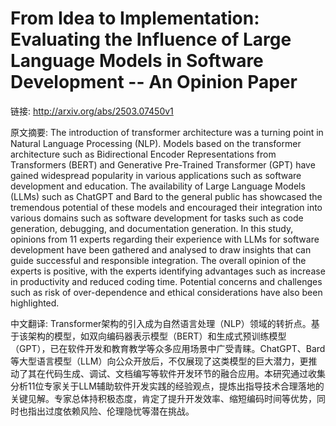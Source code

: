 # From Idea to Implementation: Evaluating the Influence of Large Language Models in Software Development -- An Opinion Paper

链接: http://arxiv.org/abs/2503.07450v1

原文摘要:
The introduction of transformer architecture was a turning point in Natural
Language Processing (NLP). Models based on the transformer architecture such as
Bidirectional Encoder Representations from Transformers (BERT) and Generative
Pre-Trained Transformer (GPT) have gained widespread popularity in various
applications such as software development and education. The availability of
Large Language Models (LLMs) such as ChatGPT and Bard to the general public has
showcased the tremendous potential of these models and encouraged their
integration into various domains such as software development for tasks such as
code generation, debugging, and documentation generation. In this study,
opinions from 11 experts regarding their experience with LLMs for software
development have been gathered and analysed to draw insights that can guide
successful and responsible integration. The overall opinion of the experts is
positive, with the experts identifying advantages such as increase in
productivity and reduced coding time. Potential concerns and challenges such as
risk of over-dependence and ethical considerations have also been highlighted.

中文翻译:
Transformer架构的引入成为自然语言处理（NLP）领域的转折点。基于该架构的模型，如双向编码器表示模型（BERT）和生成式预训练模型（GPT），已在软件开发和教育教学等众多应用场景中广受青睐。ChatGPT、Bard等大型语言模型（LLM）向公众开放后，不仅展现了这类模型的巨大潜力，更推动了其在代码生成、调试、文档编写等软件开发环节的融合应用。本研究通过收集分析11位专家关于LLM辅助软件开发实践的经验观点，提炼出指导技术合理落地的关键见解。专家总体持积极态度，肯定了提升开发效率、缩短编码时间等优势，同时也指出过度依赖风险、伦理隐忧等潜在挑战。
